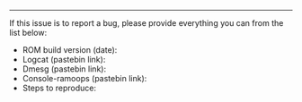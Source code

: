 

--------------------------------------------------------
If this issue is to report a bug, please provide everything you can from the list below:
- ROM build version (date):
- Logcat (pastebin link):
- Dmesg (pastebin link):
- Console-ramoops (pastebin link):
- Steps to reproduce:
